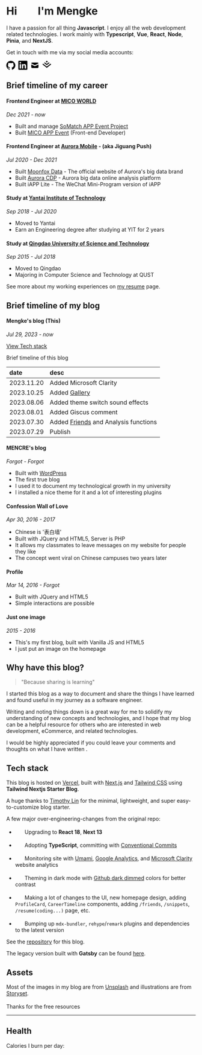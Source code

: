 Hi 
<i style="display: inline-block;
    background-image: url(https://cdnjs.cloudflare.com/ajax/libs/twemoji/14.0.2/svg/1f44b.svg);
    width: 1.5em;
    height: 1.5em;
    vertical-align: bottom;
    "></i> I'm Mengke
==

I have a passion for all thing **Javascript**. 
I enjoy all the web development related technologies.
I work mainly with **Typescript**, **Vue**, **React**, **Node**, **Pinia**, and **NextJS**.

Get in touch with me via my social media accounts:

<div style="display: flex;">
  <a href="" target="_blank" style="margin-right:0.5rem" data-umami-event="contact-github" rel="noopener noreferrer">
    <svg role="img" viewBox="0 0 24 24" xmlns="http://www.w3.org/2000/svg" style="width: 1.5rem;height:1.5rem">
      <path d="M12 .297c-6.63 0-12 5.373-12 12 0 5.303 3.438 9.8 8.205 11.385.6.113.82-.258.82-.577 0-.285-.01-1.04-.015-2.04-3.338.724-4.042-1.61-4.042-1.61C4.422 18.07 3.633 17.7 3.633 17.7c-1.087-.744.084-.729.084-.729 1.205.084 1.838 1.236 1.838 1.236 1.07 1.835 2.809 1.305 3.495.998.108-.776.417-1.305.76-1.605-2.665-.3-5.466-1.332-5.466-5.93 0-1.31.465-2.38 1.235-3.22-.135-.303-.54-1.523.105-3.176 0 0 1.005-.322 3.3 1.23.96-.267 1.98-.399 3-.405 1.02.006 2.04.138 3 .405 2.28-1.552 3.285-1.23 3.285-1.23.645 1.653.24 2.873.12 3.176.765.84 1.23 1.91 1.23 3.22 0 4.61-2.805 5.625-5.475 5.92.42.36.81 1.096.81 2.22 0 1.606-.015 2.896-.015 3.286 0 .315.21.69.825.57C20.565 22.092 24 17.592 24 12.297c0-6.627-5.373-12-12-12">
      </path>
    </svg>
  </a>
  <a href="" target="_blank" style="margin-right:0.5rem"  data-umami-event="contact-linkedin" rel="noopener noreferrer">
    <svg role="img" viewBox="0 0 24 24" xmlns="http://www.w3.org/2000/svg" style="width: 1.5rem;height:1.5rem">
      <path d="M20.447 20.452h-3.554v-5.569c0-1.328-.027-3.037-1.852-3.037-1.853 0-2.136 1.445-2.136 2.939v5.667H9.351V9h3.414v1.561h.046c.477-.9 1.637-1.85 3.37-1.85 3.601 0 4.267 2.37 4.267 5.455v6.286zM5.337 7.433c-1.144 0-2.063-.926-2.063-2.065 0-1.138.92-2.063 2.063-2.063 1.14 0 2.064.925 2.064 2.063 0 1.139-.925 2.065-2.064 2.065zm1.782 13.019H3.555V9h3.564v11.452zM22.225 0H1.771C.792 0 0 .774 0 1.729v20.542C0 23.227.792 24 1.771 24h20.451C23.2 24 24 23.227 24 22.271V1.729C24 .774 23.2 0 22.222 0h.003z">
      </path>
    </svg>
  </a>
  <a href="" target="_self" style="margin-right:0.5rem" data-umami-event="contact-mail" rel="noopener noreferrer">
    <svg xmlns="http://www.w3.org/2000/svg" viewBox="0 0 20 20" style="width: 1.5rem;height:1.5rem">
      <path d="M2.003 5.884L10 9.882l7.997-3.998A2 2 0 0016 4H4a2 2 0 00-1.997 1.884z">
      </path>
      <path d="M18 8.118l-8 4-8-4V14a2 2 0 002 2h12a2 2 0 002-2V8.118z">
      </path>
    </svg>
  </a>
  <a href="" target="_blank" style="margin-right:0.5rem" data-umami-event="contact-mail" rel="noopener noreferrer">
    <svg xmlns="http://www.w3.org/2000/svg" viewBox="0 0 36 36" style="width: 1.5rem;height:1.5rem">
      <path d="M17.5865 17.3955H17.5902L28.5163 8.77432L25.5528 6.39453L17.5902 12.6808H17.5865L17.5828 12.6845L9.62018 6.40201L6.6604 8.78181L17.5828 17.3992L17.5865 17.3955Z">
      </path>
      <path d="M17.5872 6.77268L21.823 3.40505L17.5872 0.00748237L17.5835 0L13.3552 3.39757L17.5835 6.76894L17.5872 6.77268Z">
      </path>
      <path d="M17.5865 23.2854L17.5828 23.2891L2.95977 11.7531L0 14.1291L0.284376 14.3574L17.5865 28L28.5238 19.3752L35.1768 14.1254L32.2133 11.7456L17.5865 23.2854Z">
      </path>
    </svg>
  </a>
</div>

## Brief timeline of my career

#### Frontend Engineer at [MICO WORLD](https://www.micoworld.com/en)

_Dec 2021 - now_

- Built and manage [SoMatch APP Event Project](https://somatch.media)
- Built [MICO APP Event](https://micous.com/?lang=en) (Front-end Developer)

#### Frontend Engineer at [Aurora Mobile](https://www.jiguang.cn/) - (aka Jiguang Push) 

_Jul 2020 - Dec 2021_

- Built [Moonfox Data](http://moonfox.cn/) - The official website of Aurora's big data brand
- Built [Aurora CDP](https://cdp.jiguang.cn/portal/aone) - Aurora big data online analysis platform
- Built iAPP Lite - The WeChat Mini-Program version of iAPP

#### Study at [Yantai Institute of Technology](https://www.yitsd.edu.cn/)

_Sep 2018 - Jul 2020_

- Moved to Yantai
- Earn an Engineering degree after studying at YIT for 2 years

#### Study at [Qingdao University of Science and Technology](https://www.qust.edu.cn/) 

_Sep 2015 - Jul 2018_

- Moved to Qingdao
- Majoring in Computer Science and Technology at QUST

See more about my working experiences on [my resume](/resume) page.


## Brief timeline of my blog

#### Mengke's blog (This)

_Jul 29, 2023 - now_ 

[View Tech stack](#techStack)

Brief timeline of this blog

| date       | desc                                             |
| :--------- | :----------------------------------------------- |
| 2023.11.20 | Added Microsoft Clarity                          |
| 2023.10.25 | Added [Gallery](/gallery)                        |
| 2023.08.06 | Added theme switch sound effects                 |
| 2023.08.01 | Added Giscus comment                             |
| 2023.07.30 | Added [Friends](/friends) and Analysis functions |
| 2023.07.29 | Publish                                          |

#### MENCRE's blog

_Forgot - Forgot_

- Built with [WordPress](https://wordpress.com/)
- The first true blog
- I used it to document my technological growth in my university
- I installed a nice theme for it and a lot of interesting plugins

#### Confession Wall of Love

_Apr 30, 2016 - 2017_

- Chinese is '表白墙'
- Built with JQuery and HTML5, Server is PHP
- It allows my classmates to leave messages on my website for people they like
- The concept went viral on Chinese campuses two years later

#### Profile

_Mar 14, 2016 - Forgot_

- Built with JQuery and HTML5
- Simple interactions are possible

#### Just one image

_2015 - 2016_

- This's my first blog, built with Vanilla JS and HTML5
- I just put an image on the homepage

## Why have this blog?

> "Because sharing is learning"

I started this blog as a way to document and share the things I have learned and found useful in my journey as a software engineer.

Writing and noting things down is a great way for me to solidify my understanding of new concepts and technologies,
and I hope that my blog can be a helpful resource for others who are interested in web development, eCommerce, and related technologies.

I would be highly appreciated if you could leave your comments and thoughts on what I have written <Twemoji emoji="clinking-beer-mugs" />.

## Tech stack <a name="techStack"></a>

This blog is hosted on [Vercel](https://vercel.com/), built with [Next.js](https://nextjs.org/) and [Tailwind CSS](https://tailwindcss.com/) using **Tailwind Nextjs Starter Blog**.

A huge thanks to [Timothy Lin](https://twitter.com/timlrxx) for the minimal, lightweight, and super easy-to-customize blog starter.

A few major over-engineering-changes from the original repo:

- <i style="
    display: inline-block;
    background-image: url(https://cdnjs.cloudflare.com/ajax/libs/twemoji/14.0.2/svg/269b.svg);
    width: 1.5em;
    height: 1.5em;
    vertical-align: bottom;
    "></i> Upgrading to **React 18**, **Next 13**

- <i style="
    display: inline-block;
    background-image: url(https://cdnjs.cloudflare.com/ajax/libs/twemoji/14.0.2/svg/1f389.svg);
    width: 1.5em;
    height: 1.5em;
    vertical-align: bottom;
    "></i> Adopting **TypeScript**, committing with [Conventional Commits](https://www.conventionalcommits.org/)

- <i style="
    display: inline-block;
    background-image: url(https://cdnjs.cloudflare.com/ajax/libs/twemoji/14.0.2/svg/1f440.svg);    width: 1.5em;
    height: 1.5em;
    vertical-align: bottom;
    "></i> Monitoring site with [Umami](https://umami.is/), [Google Analytics](https://analytics.google.com/), and [Microsoft Clarity](https://clarity.microsoft.com/) website analytics

- <i style="
    display: inline-block;
    background-image: url(https://cdnjs.cloudflare.com/ajax/libs/twemoji/14.0.2/svg/1f468-200d-1f4bb.svg);
    width: 1.5em;
    height: 1.5em;
    vertical-align: bottom;
    "></i> Theming in dark mode with [Github dark dimmed](https://github.blog/changelog/2021-04-14-dark-and-dimmed-themes-are-now-generally-available/) colors for better contrast

- <i style="
    display: inline-block;
    background-image: url(https://cdnjs.cloudflare.com/ajax/libs/twemoji/14.0.2/svg/1f4e5.svg);
    width: 1.5em;
    height: 1.5em;
    vertical-align: bottom;
    "></i> Making a lot of changes to the UI, new homepage design, adding `ProfileCard`, `CareerTimeline` components, adding `/friends`, `/snippets`, `/resume(coding...)` page, etc.

- <i style="
    display: inline-block;
    background-image: url(https://cdnjs.cloudflare.com/ajax/libs/twemoji/14.0.2/svg/269b.svg);
    width: 1.5em;
    height: 1.5em;
    vertical-align: bottom;
    "></i> Bumping up `mdx-bundler`, `rehype`/`remark` plugins and dependencies to the latest version


See the [repository](https://github.com/mk965/mengke.me) for this blog.

The legacy version built with **Gatsby** can be found [here](https://leo-blog-legacy.vercel.app/).

## Assets

Most of the images in my blog are from [Unsplash](https://unsplash.com/) and illustrations are from [Storyset](https://storyset.com/).

Thanks for the free resources <i style="
    display: inline-block;
    background-image: url(https://cdnjs.cloudflare.com/ajax/libs/twemoji/14.0.2/svg/1f64f.svg);
    width: 1.5em;
    height: 1.5em;
    vertical-align: bottom;
    "></i>

---

## Health

Calories I burn per day: